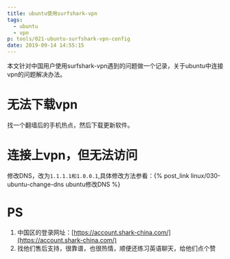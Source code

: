 ```yaml
---
title: ubuntu使用surfshark-vpn
tags:
  - ubuntu
  - vpn
p: tools/021-ubuntu-surfshark-vpn-config
date: 2019-09-14 14:55:15
---
```


本文针对中国用户使用surfshark-vpn遇到的问题做一个记录，关于ubuntu中连接vpn的问题解决办法。

# 无法下载vpn

找一个翻墙后的手机热点，然后下载更新软件。

# 连接上vpn，但无法访问

修改DNS，改为`1.1.1.1和1.0.0.1`,具体修改方法参看：{% post_link linux/030-ubuntu-change-dns ubuntu修改DNS %}

# PS

1. 中国区的登录网址：[https://account.shark-china.com/](https://account.shark-china.com/)
2. 找他们售后支持，很靠谱，也很热情，顺便还练习英语聊天，给他们点个赞



